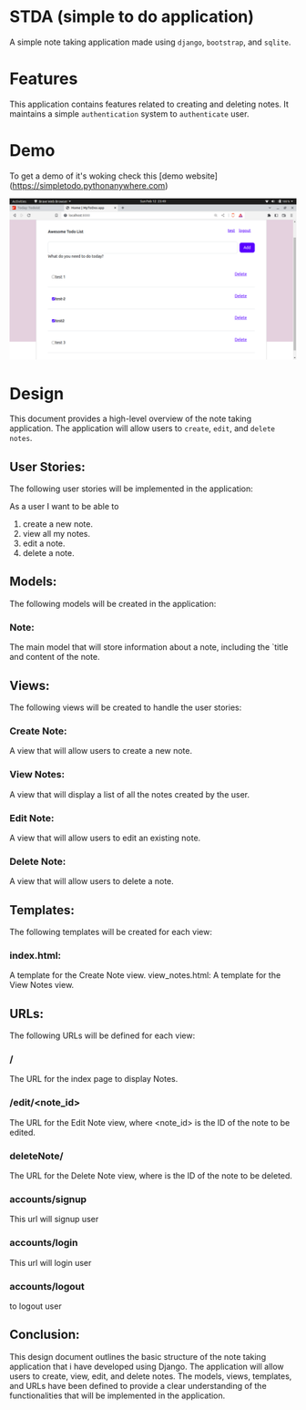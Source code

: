 # STDA (simple to do application)


A simple note taking application made using `django`, `bootstrap`, and `sqlite`.

# Features
This application contains features related to creating and deleting notes. It maintains a simple    `authentication` system to `authenticate` user.

# Demo

To get a demo of it's woking check this [demo website] (https://simpletodo.pythonanywhere.com)

![alt text](https://github.com/deepakdubey8756/simple-to-do/blob/main/asset/todo.png)

# Design
This document provides a high-level overview of the note taking application. The application will allow users to `create`, `edit`, and `delete notes`.

## User Stories:
The following user stories will be implemented in the application:

As a user I want to be able to 
1. create a new note.
2. view all my notes.
3. edit a note.
4. delete a note.

## Models:
The following models will be created in the application:

### Note: 
The main model that will store information about a note, including the `title and content of the note.

## Views:
The following views will be created to handle the user stories:
### Create Note: 
A view that will allow users to create a new note.
### View Notes:
 A view that will display a list of all the notes created by the user.
### Edit Note: 
A view that will allow users to edit an existing note.
### Delete Note: 
A view that will allow users to delete a note.
## Templates:
The following templates will be created for each view:
### index.html:
 A template for the Create Note view.
view_notes.html: A template for the View Notes view.

## URLs:
The following URLs will be defined for each view:

### /
 The URL for the index page to display Notes.


### /edit/<note_id>
The URL for the Edit Note view, where <note_id> is the ID of the note to be edited.

### deleteNote/<id>
 The URL for the Delete Note view, where <id> is the ID of the note to be deleted.


### accounts/signup
This url will signup user

### accounts/login
This url will login user

### accounts/logout
to logout user

## Conclusion:
This design document outlines the basic structure of the note taking application that i have developed using Django. The application will allow users to create, view, edit, and delete notes. The models, views, templates, and URLs have been defined to provide a clear understanding of the functionalities that will be implemented in the application.
